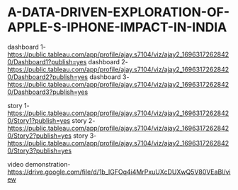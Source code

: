 # A-DATA-DRIVEN-EXPLORATION-OF-APPLE-S-IPHONE-IMPACT-IN-INDIA

dashboard 1-https://public.tableau.com/app/profile/ajay.s7104/viz/ajay2_16963172628420/Dashboard1?publish=yes
dashboard 2-https://public.tableau.com/app/profile/ajay.s7104/viz/ajay2_16963172628420/Dashboard2?publish=yes
dashboard 3-https://public.tableau.com/app/profile/ajay.s7104/viz/ajay2_16963172628420/Dashboard3?publish=yes

story 1-https://public.tableau.com/app/profile/ajay.s7104/viz/ajay2_16963172628420/Story1?publish=yes
story 2-https://public.tableau.com/app/profile/ajay.s7104/viz/ajay2_16963172628420/Story2?publish=yes
story 3-https://public.tableau.com/app/profile/ajay.s7104/viz/ajay2_16963172628420/Story3?publish=yes

video demonstration-https://drive.google.com/file/d/1b_IGFOq4i4MrPxuUXcDUXwQ5V80VEaBl/view
